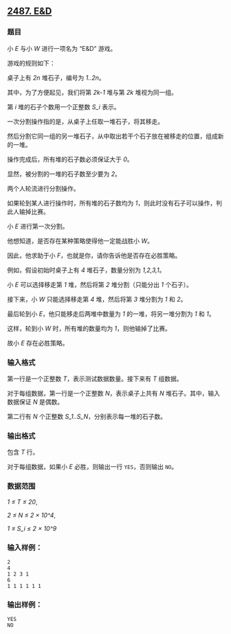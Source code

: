 ## [2487. E&amp;D](https://www.acwing.com/problem/content/2489/)

### 题目

小 *E* 与小 *W* 进行一项名为 “E&D” 游戏。

游戏的规则如下：

桌子上有 *2n* 堆石子，编号为 *1..2n*。

其中，为了方便起见，我们将第 *2k-1* 堆与第 *2k* 堆视为同一组。

第 *i* 堆的石子个数用一个正整数 *S_i* 表示。

一次分割操作指的是，从桌子上任取一堆石子，将其移走。

然后分割它同一组的另一堆石子，从中取出若干个石子放在被移走的位置，组成新的一堆。

操作完成后，所有堆的石子数必须保证大于 *0*。

显然，被分割的一堆的石子数至少要为 *2*。

两个人轮流进行分割操作。

如果轮到某人进行操作时，所有堆的石子数均为 *1*，则此时没有石子可以操作，判此人输掉比赛。

小 *E* 进行第一次分割。

他想知道，是否存在某种策略使得他一定能战胜小 *W*。

因此，他求助于小 *F*，也就是你，请你告诉他是否存在必胜策略。

例如，假设初始时桌子上有 *4* 堆石子，数量分别为 *1,2,3,1*。

小 *E* 可以选择移走第 *1* 堆，然后将第 *2* 堆分割（只能分出 *1* 个石子）。

接下来，小 *W* 只能选择移走第 *4* 堆，然后将第 *3* 堆分割为 *1* 和 *2*。

最后轮到小 *E*，他只能移走后两堆中数量为 *1* 的一堆，将另一堆分割为 *1* 和 *1*。

这样，轮到小 *W* 时，所有堆的数量均为 *1*，则他输掉了比赛。

故小 *E* 存在必胜策略。

### 输入格式

第一行是一个正整数 *T*，表示测试数据数量。接下来有 *T* 组数据。

对于每组数据，第一行是一个正整数 *N*，表示桌子上共有 *N* 堆石子。其中，输入数据保证 *N* 是偶数。

第二行有 *N* 个正整数 *S_1..S_N*，分别表示每一堆的石子数。

### 输出格式

包含 *T* 行。

对于每组数据，如果小 *E* 必胜，则输出一行 `YES`，否则输出 `NO`。

### 数据范围

*1 ≤ T ≤ 20*,

*2 ≤ N ≤ 2 × 10^4*,

*1 ≤ S_i ≤ 2 × 10^9*

### 输入样例：

```
2
4
1 2 3 1
6
1 1 1 1 1 1
```

### 输出样例：

```
YES
NO
```
